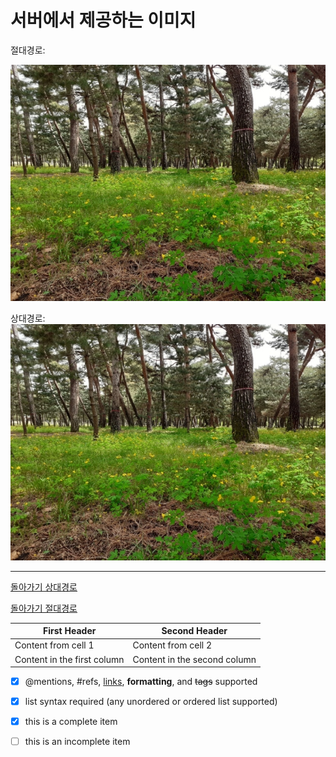#  서버에서 제공하는 이미지

절대경로:

![](https://github.com/leeorl/testtest/blob/main/0003185874_001_20210512150106182.jpg)

상대경로:
![](0003185874_001_20210512150106182.jpg)

--- 

[돌아가기 상대경로](README.md)

[돌아가기 절대경로](./README.md)

First Header | Second Header
------------ | -------------
Content from cell 1 | Content from cell 2
Content in the first column | Content in the second column

- [x] @mentions, #refs, [links](), **formatting**, and <del>tags</del> supported
- [x] list syntax required (any unordered or ordered list supported)
- [x] this is a complete item
- [ ] this is an incomplete item

